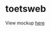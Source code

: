 # toetsweb

View mockup [here](https://werkgroep-toetsen-op-afstand.github.io/toetsweb/mockup/ToetswebMockUp.html)
